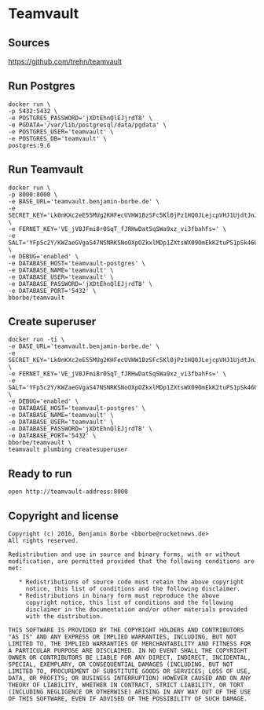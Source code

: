 # Teamvault

## Sources

https://github.com/trehn/teamvault

## Run Postgres

```
docker run \
-p 5432:5432 \
-e POSTGRES_PASSWORD='jXDtEhnQlEJjrdT8' \
-e PGDATA='/var/lib/postgresql/data/pgdata' \
-e POSTGRES_USER='teamvault' \
-e POSTGRES_DB='teamvault' \
postgres:9.6
```

## Run Teamvault

```
docker run \
-p 8000:8000 \
-e BASE_URL='teamvault.benjamin-borbe.de' \
-e SECRET_KEY='Lk0nKXc2eE55MUg2KHFecUVHW1BzSFc5Kl0jPz1HQ0JLejcpVHJ1UjdtJnJAbyxkfSQ=' \
-e FERNET_KEY='VE_jV0JFmi8r0SqT_fJRHwDatSqSWa9xz_vi3fbahFs=' \
-e SALT='YFp5c2Y/KWZaeGVgaS47NSNRKSNoOXpOZkxlMDp1ZXtsWX09OmEkK2tuPS1pSk46U3k=' \
-e DEBUG='enabled' \
-e DATABASE_HOST='teamvault-postgres' \
-e DATABASE_NAME='teamvault' \
-e DATABASE_USER='teamvault' \
-e DATABASE_PASSWORD='jXDtEhnQlEJjrdT8' \
-e DATABASE_PORT='5432' \
bborbe/teamvault
```

## Create superuser

```
docker run -ti \
-e BASE_URL='teamvault.benjamin-borbe.de' \
-e SECRET_KEY='Lk0nKXc2eE55MUg2KHFecUVHW1BzSFc5Kl0jPz1HQ0JLejcpVHJ1UjdtJnJAbyxkfSQ=' \
-e FERNET_KEY='VE_jV0JFmi8r0SqT_fJRHwDatSqSWa9xz_vi3fbahFs=' \
-e SALT='YFp5c2Y/KWZaeGVgaS47NSNRKSNoOXpOZkxlMDp1ZXtsWX09OmEkK2tuPS1pSk46U3k=' \
-e DEBUG='enabled' \
-e DATABASE_HOST='teamvault-postgres' \
-e DATABASE_NAME='teamvault' \
-e DATABASE_USER='teamvault' \
-e DATABASE_PASSWORD='jXDtEhnQlEJjrdT8' \
-e DATABASE_PORT='5432' \
bborbe/teamvault \
teamvault plumbing createsuperuser
```

## Ready to run
 
`open http://teamvault-address:8000` 

## Copyright and license

    Copyright (c) 2016, Benjamin Borbe <bborbe@rocketnews.de>
    All rights reserved.
    
    Redistribution and use in source and binary forms, with or without
    modification, are permitted provided that the following conditions are
    met:
    
       * Redistributions of source code must retain the above copyright
         notice, this list of conditions and the following disclaimer.
       * Redistributions in binary form must reproduce the above
         copyright notice, this list of conditions and the following
         disclaimer in the documentation and/or other materials provided
         with the distribution.

    THIS SOFTWARE IS PROVIDED BY THE COPYRIGHT HOLDERS AND CONTRIBUTORS
    "AS IS" AND ANY EXPRESS OR IMPLIED WARRANTIES, INCLUDING, BUT NOT
    LIMITED TO, THE IMPLIED WARRANTIES OF MERCHANTABILITY AND FITNESS FOR
    A PARTICULAR PURPOSE ARE DISCLAIMED. IN NO EVENT SHALL THE COPYRIGHT
    OWNER OR CONTRIBUTORS BE LIABLE FOR ANY DIRECT, INDIRECT, INCIDENTAL,
    SPECIAL, EXEMPLARY, OR CONSEQUENTIAL DAMAGES (INCLUDING, BUT NOT
    LIMITED TO, PROCUREMENT OF SUBSTITUTE GOODS OR SERVICES; LOSS OF USE,
    DATA, OR PROFITS; OR BUSINESS INTERRUPTION) HOWEVER CAUSED AND ON ANY
    THEORY OF LIABILITY, WHETHER IN CONTRACT, STRICT LIABILITY, OR TORT
    (INCLUDING NEGLIGENCE OR OTHERWISE) ARISING IN ANY WAY OUT OF THE USE
    OF THIS SOFTWARE, EVEN IF ADVISED OF THE POSSIBILITY OF SUCH DAMAGE.
